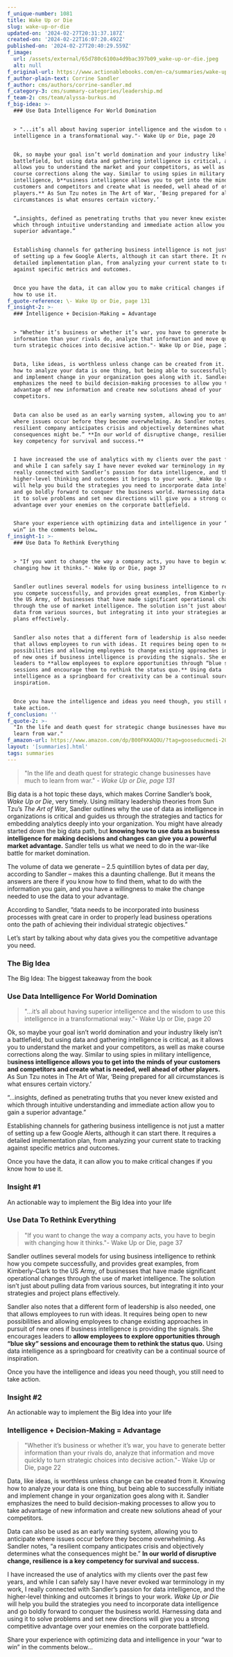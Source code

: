 ```yaml
---
f_unique-number: 1081
title: Wake Up or Die
slug: wake-up-or-die
updated-on: '2024-02-27T20:31:37.187Z'
created-on: '2024-02-22T16:07:20.492Z'
published-on: '2024-02-27T20:40:29.559Z'
f_image:
  url: /assets/external/65d780c6100a4d9bac397b09_wake-up-or-die.jpeg
  alt: null
f_original-url: https://www.actionablebooks.com/en-ca/summaries/wake-up-or-die/
f_author-plain-text: Corrine Sandler
f_author: cms/authors/corrine-sandler.md
f_category-3: cms/summary-categories/leadership.md
f_team-2: cms/team/alyssa-burkus.md
f_big-idea: >-
  ### Use Data Intelligence For World Domination


  > "...it’s all about having superior intelligence and the wisdom to use this
  intelligence in a transformational way."- Wake Up or Die, page 20


  Ok, so maybe your goal isn’t world domination and your industry likely isn’t a
  battlefield, but using data and gathering intelligence is critical, as it
  allows you to understand the market and your competitors, as well as make
  course corrections along the way. Similar to using spies in military
  intelligence, b**usiness intelligence allows you to get into the minds of your
  customers and competitors and create what is needed, well ahead of other
  players.** As Sun Tzu notes in The Art of War, ‘Being prepared for all
  circumstances is what ensures certain victory.’


  “…insights, defined as penetrating truths that you never knew existed and
  which through intuitive understanding and immediate action allow you to gain a
  superior advantage.”


  Establishing channels for gathering business intelligence is not just a matter
  of setting up a few Google Alerts, although it can start there. It requires a
  detailed implementation plan, from analyzing your current state to tracking
  against specific metrics and outcomes.


  Once you have the data, it can allow you to make critical changes if you know
  how to use it.
f_quote-reference: \- Wake Up or Die, page 131
f_insight-2: >-
  ### Intelligence + Decision-Making = Advantage


  > "Whether it’s business or whether it’s war, you have to generate better
  information than your rivals do, analyze that information and move quickly to
  turn strategic choices into decisive action."- Wake Up or Die, page 22


  Data, like ideas, is worthless unless change can be created from it. Knowing
  how to analyze your data is one thing, but being able to successfully initiate
  and implement change in your organization goes along with it. Sandler
  emphasizes the need to build decision-making processes to allow you to take
  advantage of new information and create new solutions ahead of your
  competitors.


  Data can also be used as an early warning system, allowing you to anticipate
  where issues occur before they become overwhelming. As Sandler notes, “a
  resilient company anticipates crisis and objectively determines what the
  consequences might be.” **In our world of disruptive change, resilience is a
  key competency for survival and success.**


  I have increased the use of analytics with my clients over the past few years,
  and while I can safely say I have never evoked war terminology in my work, I
  really connected with Sandler’s passion for data intelligence, and the
  higher-level thinking and outcomes it brings to your work. _Wake Up or Die_
  will help you build the strategies you need to incorporate data intelligence
  and go boldly forward to conquer the business world. Harnessing data and using
  it to solve problems and set new directions will give you a strong competitive
  advantage over your enemies on the corporate battlefield.


  Share your experience with optimizing data and intelligence in your “war to
  win” in the comments below…
f_insight-1: >-
  ### Use Data To Rethink Everything


  > "If you want to change the way a company acts, you have to begin with
  changing how it thinks."- Wake Up or Die, page 37


  Sandler outlines several models for using business intelligence to rethink how
  you compete successfully, and provides great examples, from Kimberly-Clark to
  the US Army, of businesses that have made significant operational changes
  through the use of market intelligence. The solution isn’t just about pulling
  data from various sources, but integrating it into your strategies and project
  plans effectively.


  Sandler also notes that a different form of leadership is also needed, one
  that allows employees to run with ideas. It requires being open to new
  possibilities and allowing employees to change existing approaches in pursuit
  of new ones if business intelligence is providing the signals. She encourages
  leaders to **allow employees to explore opportunities through “blue sky”
  sessions and encourage them to rethink the status quo.** Using data
  intelligence as a springboard for creativity can be a continual source of
  inspiration.


  Once you have the intelligence and ideas you need though, you still need to
  take action.
f_conclusion: ''
f_quote-2: >-
  "In the life and death quest for strategic change businesses have much to
  learn from war."
f_amazon-url: https://www.amazon.com/dp/B00FKKAQOU/?tag=gooseducmedi-20
layout: '[summaries].html'
tags: summaries
---
```


> "In the life and death quest for strategic change businesses have much to learn from war." _\- Wake Up or Die, page 131_

Big data is a hot topic these days, which makes Corrine Sandler’s book, _Wake Up or Die_, very timely. Using military leadership theories from Sun Tzu’s _The Art of War_, Sandler outlines why the use of data as intelligence in organizations is critical and guides us through the strategies and tactics for embedding analytics deeply into your organization. You might have already started down the big data path, but **knowing how to use data as business intelligence for making decisions and changes can give you a powerful market advantage.** Sandler tells us what we need to do in the war-like battle for market domination.

The volume of data we generate – 2.5 quintillion bytes of data per day, according to Sandler – makes this a daunting challenge. But it means the answers are there if you know how to find them, what to do with the information you gain, and you have a willingness to make the change needed to use the data to your advantage.

According to Sandler, “data needs to be incorporated into business processes with great care in order to properly lead business operations onto the path of achieving their individual strategic objectives.”

Let’s start by talking about why data gives you the competitive advantage you need.

### The Big Idea

The Big Idea: The biggest takeaway from the book

### Use Data Intelligence For World Domination

> "...it’s all about having superior intelligence and the wisdom to use this intelligence in a transformational way."- Wake Up or Die, page 20

Ok, so maybe your goal isn’t world domination and your industry likely isn’t a battlefield, but using data and gathering intelligence is critical, as it allows you to understand the market and your competitors, as well as make course corrections along the way. Similar to using spies in military intelligence, b**usiness intelligence allows you to get into the minds of your customers and competitors and create what is needed, well ahead of other players.** As Sun Tzu notes in The Art of War, ‘Being prepared for all circumstances is what ensures certain victory.’

“…insights, defined as penetrating truths that you never knew existed and which through intuitive understanding and immediate action allow you to gain a superior advantage.”

Establishing channels for gathering business intelligence is not just a matter of setting up a few Google Alerts, although it can start there. It requires a detailed implementation plan, from analyzing your current state to tracking against specific metrics and outcomes.

Once you have the data, it can allow you to make critical changes if you know how to use it.

### Insight #1

An actionable way to implement the Big Idea into your life

### Use Data To Rethink Everything

> "If you want to change the way a company acts, you have to begin with changing how it thinks."- Wake Up or Die, page 37

Sandler outlines several models for using business intelligence to rethink how you compete successfully, and provides great examples, from Kimberly-Clark to the US Army, of businesses that have made significant operational changes through the use of market intelligence. The solution isn’t just about pulling data from various sources, but integrating it into your strategies and project plans effectively.

Sandler also notes that a different form of leadership is also needed, one that allows employees to run with ideas. It requires being open to new possibilities and allowing employees to change existing approaches in pursuit of new ones if business intelligence is providing the signals. She encourages leaders to **allow employees to explore opportunities through “blue sky” sessions and encourage them to rethink the status quo.** Using data intelligence as a springboard for creativity can be a continual source of inspiration.

Once you have the intelligence and ideas you need though, you still need to take action.

### Insight #2

An actionable way to implement the Big Idea into your life

### Intelligence + Decision-Making = Advantage

> "Whether it’s business or whether it’s war, you have to generate better information than your rivals do, analyze that information and move quickly to turn strategic choices into decisive action."- Wake Up or Die, page 22

Data, like ideas, is worthless unless change can be created from it. Knowing how to analyze your data is one thing, but being able to successfully initiate and implement change in your organization goes along with it. Sandler emphasizes the need to build decision-making processes to allow you to take advantage of new information and create new solutions ahead of your competitors.

Data can also be used as an early warning system, allowing you to anticipate where issues occur before they become overwhelming. As Sandler notes, “a resilient company anticipates crisis and objectively determines what the consequences might be.” **In our world of disruptive change, resilience is a key competency for survival and success.**

I have increased the use of analytics with my clients over the past few years, and while I can safely say I have never evoked war terminology in my work, I really connected with Sandler’s passion for data intelligence, and the higher-level thinking and outcomes it brings to your work. _Wake Up or Die_ will help you build the strategies you need to incorporate data intelligence and go boldly forward to conquer the business world. Harnessing data and using it to solve problems and set new directions will give you a strong competitive advantage over your enemies on the corporate battlefield.

Share your experience with optimizing data and intelligence in your “war to win” in the comments below…
